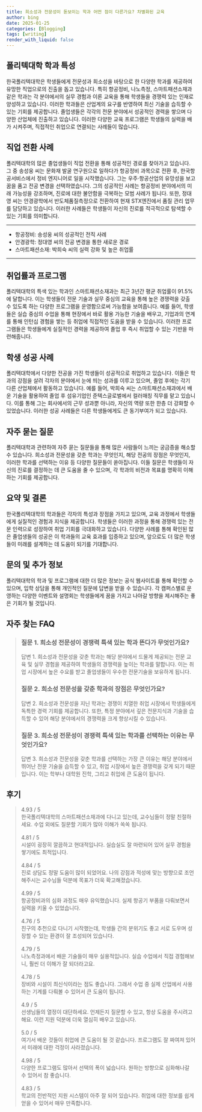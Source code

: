 ```yaml
---
title: 희소성과 전문성이 돋보이는 학과 어떤 점이 다른가요? 차별화된 교육
author: bing
date: 2025-01-25
categories: [Blogging]
tags: [writing]
render_with_liquid: false
---
```



<h2 id='폴리텍대학 학과 특성'>폴리텍대학 학과 특성</h2>

<p>한국폴리텍대학은 학생들에게 전문성과 희소성을 바탕으로 한 다양한 학과를 제공하여 유망한 직업으로의 진출을 돕고 있습니다. 특히 항공정비, 나노측정, 스마트패션소재과 같은 학과는 각 분야에서의 실무 경험과 이론 교육을 통해 학생들을 경쟁력 있는 인재로 양성하고 있습니다. 이러한 학과들은 산업계의 요구를 반영하여 최신 기술을 습득할 수 있는 기회를 제공합니다. 졸업생들은 각각의 전문 분야에서 성공적인 경력을 쌓으며 다양한 산업체에 진출하고 있습니다. 이러한 다양한 교육 프로그램은 학생들의 실력을 배가 시켜주며, 직접적인 취업으로 연결되는 사례들이 많습니다.</p>

<h2 id='직업 전환 사례'>직업 전환 사례</h2>

<p>폴리텍대학의 많은 졸업생들이 직업 전환을 통해 성공적인 경로를 찾아가고 있습니다. 그 중 송성웅 씨는 문화재 발굴 연구원으로 일하다가 항공정비 과목으로 전환 후, 한국항공서비스에서 정비 엔지니어로 일을 시작했습니다. 그는 우주·항공산업의 유망성을 보고 꿈을 품고 전공 변경을 선택하였습니다. 그의 성공적인 사례는 항공정비 분야에서의 미래 가능성을 강조하며, 진로에 대한 불안함을 극복하는 모범 사례가 됩니다. 또한, 정대영 씨는 안경광학에서 반도체품질측정으로 전환하여 현재 STX엔진에서 품질 관리 업무를 담당하고 있습니다. 이러한 사례들은 학생들이 자신의 진로를 적극적으로 탐색할 수 있는 기회를 의미합니다.</p>

<hr />

<ul>
    <li>항공정비: 송성웅 씨의 성공적인 전직 사례</li>
    <li>안경광학: 정대영 씨의 전공 변경을 통한 새로운 경로</li>
    <li>스마트패션소재: 박희숙 씨의 실력 강화 및 높은 취업률</li>
</ul>

<hr />

<h2 id='취업률과 프로그램'>취업률과 프로그램</h2>

<p>폴리텍대학의 특색 있는 학과인 스마트패션소재과는 최근 3년간 평균 취업률이 91.5%에 달합니다. 이는 학생들이 전문 기술과 실무 중심의 교육을 통해 높은 경쟁력을 갖출 수 있도록 하는 다양한 프로그램을 운영함으로써 가능함을 보여줍니다. 예를 들어, 학생들은 실습 중심의 수업을 통해 현장에서 바로 활용 가능한 기술을 배우고, 기업과의 연계를 통해 인턴십 경험을 쌓는 등 취업에 직접적인 도움을 받을 수 있습니다. 이러한 프로그램들은 학생들에게 실질적인 경력을 제공하여 졸업 후 즉시 취업할 수 있는 기반을 마련해줍니다.</p>

<h2 id='학생 성공 사례'>학생 성공 사례</h2>

<p>폴리텍대학에서 다양한 전공을 가진 학생들이 성공적으로 취업하고 있습니다. 이들은 학과의 강점을 살려 각자의 분야에서 눈에 띄는 성과를 이루고 있으며, 졸업 후에는 각기 다른 산업체에서 활동하고 있습니다. 예를 들어, 박희숙 씨는 스마트패션소재과에서 배운 기술을 활용하여 졸업 후 섬유기업인 준텍스글로벌에서 컬러매칭 직무를 맡고 있습니다. 이를 통해 그는 회사에서의 근무 성과뿐 아니라, 자신의 역량 또한 한층 더 강화할 수 있었습니다. 이러한 성공 사례들은 다른 학생들에게도 큰 동기부여가 되고 있습니다.</p>

<h2 id='자주 묻는 질문'>자주 묻는 질문</h2>

<p>폴리텍대학과 관련하여 자주 묻는 질문들을 통해 많은 사람들이 느끼는 궁금증을 해소할 수 있습니다. 희소성과 전문성을 갖춘 학과는 무엇인지, 해당 전공의 장점은 무엇인지, 이러한 학과를 선택하는 이유 등 다양한 질문들이 쏟아집니다. 이들 질문은 학생들이 자신의 진로를 결정하는 데 큰 도움을 줄 수 있으며, 각 학과의 비전과 목표를 명확히 이해하는 기회를 제공합니다.</p>

<h2 id='요약 및 결론'>요약 및 결론</h2>

<p>한국폴리텍대학의 학과들은 각자의 특성과 장점을 가지고 있으며, 교육 과정에서 학생들에게 실질적인 경험과 지식을 제공합니다. 학생들은 이러한 과정을 통해 경쟁력 있는 전문 인력으로 성장하여 취업 기회를 극대화하고 있습니다. 다양한 사례를 통해 확인된 많은 졸업생들의 성공은 이 학과들의 교육 효과를 입증하고 있으며, 앞으로도 더 많은 학생들이 미래를 설계하는 데 도움이 되기를 기대합니다.</p>

<h2 id='문의 및 추가 정보'>문의 및 추가 정보</h2>

<p>폴리텍대학의 학과 및 프로그램에 대한 더 많은 정보는 공식 웹사이트를 통해 확인할 수 있으며, 입학 상담을 통해 개인적인 질문에 답변을 받을 수 있습니다. 각 캠퍼스별로 운영하는 다양한 이벤트와 설명회는 학생들에게 꿈을 가지고 나아갈 방향을 제시해주는 좋은 기회가 될 것입니다.</p>


<h2 id='자주_찾는_FAQ'>자주 찾는 FAQ</h2>
<div itemscope="" itemtype="https://schema.org/FAQPage">
<blockquote>
<div itemscope="" itemprop="mainEntity" itemtype="https://schema.org/Question">
<h3 itemprop="name">질문 1. 희소성 전문성이 경쟁력 특색 있는 학과 뜬다가 무엇인가요?</h3>
<div itemscope="" itemprop="acceptedAnswer" itemtype="https://schema.org/Answer">
<span itemprop="text">
<p>답변 1. 희소성과 전문성을 갖춘 학과는 해당 분야에서 드물게 제공되는 전문 교육 및 실무 경험을 제공하여 학생들의 경쟁력을 높이는 학과를 말합니다. 이는 취업 시장에서 높은 수요를 받고 졸업생들이 우수한 전문기술을 보유하게 됩니다.</p>
</span>
</div>
</div>
<div itemscope="" itemprop="mainEntity" itemtype="https://schema.org/Question">
<h3 itemprop="name">질문 2. 희소성 전문성을 갖춘 학과의 장점은 무엇인가요?</h3>
<div itemscope="" itemprop="acceptedAnswer" itemtype="https://schema.org/Answer">
<span itemprop="text">
<p>답변 2. 희소성과 전문성을 지닌 학과는 경쟁이 치열한 취업 시장에서 학생들에게 독특한 경력 기회를 제공합니다. 또한, 특정 분야에서 깊은 전문지식과 기술을 습득할 수 있어 해당 분야에서의 경쟁력을 크게 향상시킬 수 있습니다.</p>
</span>
</div>
</div>
<div itemscope="" itemprop="mainEntity" itemtype="https://schema.org/Question">
<h3 itemprop="name">질문 3. 희소성 전문성이 경쟁력 특색 있는 학과를 선택하는 이유는 무엇인가요?</h3>
<div itemscope="" itemprop="acceptedAnswer" itemtype="https://schema.org/Answer">
<span itemprop="text">
<p>답변 3. 희소성과 전문성을 갖춘 학과를 선택하는 가장 큰 이유는 해당 분야에서 뛰어난 전문 기술을 습득할 수 있고, 취업 시장에서 높은 경쟁력을 갖게 되기 때문입니다. 이는 학부나 대학원 진학, 그리고 취업에 큰 도움이 됩니다.</p>
</span>
</div>
</div>
</blockquote>
</div>
<h2 id='후기'>후기</h2>
<div itemscope itemtype="https://schema.org/Product">
  <blockquote>
  <div itemprop="review" itemscope itemtype="https://schema.org/Review">
      <div itemprop="reviewRating" itemscope itemtype="https://schema.org/Rating"> <span itemprop="ratingValue">4.93</span> / <span itemprop="bestRating">5</span> </div>
      <span itemprop="reviewBody">한국폴리텍대학의 스마트패션소재과에 다니고 있는데, 교수님들이 정말 친절하세요. 수업 외에도 질문할 기회가 많아 이해가 쏙쏙 됩니다.</span>
  </div>
  <br>
  <div itemprop="review" itemscope itemtype="https://schema.org/Review">
      <div itemprop="reviewRating" itemscope itemtype="https://schema.org/Rating"> <span itemprop="ratingValue">4.81</span> / <span itemprop="bestRating">5</span> </div>
      <span itemprop="reviewBody">시설이 굉장히 깔끔하고 현대적입니다. 실습실도 잘 마련되어 있어 실무 경험을 쌓기에도 최적입니다.</span>
  </div>
  <br>
  <div itemprop="review" itemscope itemtype="https://schema.org/Review">
      <div itemprop="reviewRating" itemscope itemtype="https://schema.org/Rating"> <span itemprop="ratingValue">4.84</span> / <span itemprop="bestRating">5</span> </div>
      <span itemprop="reviewBody">진로 상담도 정말 도움이 많이 되었어요. 나의 강점과 적성에 맞는 방향으로 조언해주시는 교수님들 덕분에 목표가 더욱 확고해졌습니다.</span>
  </div>
  <br>
  <div itemprop="review" itemscope itemtype="https://schema.org/Review">
      <div itemprop="reviewRating" itemscope itemtype="https://schema.org/Rating"> <span itemprop="ratingValue">4.99</span> / <span itemprop="bestRating">5</span> </div>
      <span itemprop="reviewBody">항공정비과의 심화 과정도 매우 유익했습니다. 실제 항공기 부품을 다뤄보면서 실력을 키울 수 있었습니다.</span>
  </div>
  <br>
  <div itemprop="review" itemscope itemtype="https://schema.org/Review">
      <div itemprop="reviewRating" itemscope itemtype="https://schema.org/Rating"> <span itemprop="ratingValue">4.76</span> / <span itemprop="bestRating">5</span> </div>
      <span itemprop="reviewBody">친구의 추천으로 다니기 시작했는데, 학생들 간의 분위기도 좋고 서로 도우며 성장할 수 있는 환경이 잘 조성되어 있습니다.</span>
  </div>
  <br>
  <div itemprop="review" itemscope itemtype="https://schema.org/Review">
      <div itemprop="reviewRating" itemscope itemtype="https://schema.org/Rating"> <span itemprop="ratingValue">4.79</span> / <span itemprop="bestRating">5</span> </div>
      <span itemprop="reviewBody">나노측정과에서 배운 기술들이 매우 실용적입니다. 실습 수업에서 직접 경험해보니, 훨씬 더 이해가 잘 되더라고요.</span>
  </div>
  <br>
  <div itemprop="review" itemscope itemtype="https://schema.org/Review">
      <div itemprop="reviewRating" itemscope itemtype="https://schema.org/Rating"> <span itemprop="ratingValue">4.78</span> / <span itemprop="bestRating">5</span> </div>
      <span itemprop="reviewBody">장비와 시설이 최신식이라는 점도 좋습니다. 그래서 수업 중 실제 산업에서 사용하는 기계를 다뤄볼 수 있어서 큰 도움이 됩니다.</span>
  </div>
  <br>
  <div itemprop="review" itemscope itemtype="https://schema.org/Review">
      <div itemprop="reviewRating" itemscope itemtype="https://schema.org/Rating"> <span itemprop="ratingValue">4.9</span> / <span itemprop="bestRating">5</span> </div>
      <span itemprop="reviewBody">선생님들의 열정이 대단하세요. 언제든지 질문할 수 있고, 항상 도움을 주시려고 해요. 이런 지원 덕분에 더욱 열심히 배우고 있습니다.</span>
  </div>
  <br>
  <div itemprop="review" itemscope itemtype="https://schema.org/Review">
      <div itemprop="reviewRating" itemscope itemtype="https://schema.org/Rating"> <span itemprop="ratingValue">5.0</span> / <span itemprop="bestRating">5</span> </div>
      <span itemprop="reviewBody">여기서 배운 것들이 취업에 큰 도움이 될 것 같습니다. 프로그램도 잘 짜여져 있어서 미래에 대한 걱정이 사라졌습니다.</span>
  </div>
  <br>
  <div itemprop="review" itemscope itemtype="https://schema.org/Review">
      <div itemprop="reviewRating" itemscope itemtype="https://schema.org/Rating"> <span itemprop="ratingValue">4.98</span> / <span itemprop="bestRating">5</span> </div>
      <span itemprop="reviewBody">다양한 프로그램도 많아서 선택의 폭이 넓습니다. 원하는 방향으로 심화해나갈 수 있어서 참 좋습니다.</span>
  </div>
  <br>
  <div itemprop="review" itemscope itemtype="https://schema.org/Review">
      <div itemprop="reviewRating" itemscope itemtype="https://schema.org/Rating"> <span itemprop="ratingValue">4.83</span> / <span itemprop="bestRating">5</span> </div>
      <span itemprop="reviewBody">학교의 전반적인 지원 시스템이 아주 잘 되어 있습니다. 취업에 대한 정보를 쉽게 얻을 수 있어서 매우 만족합니다.</span>
  </div>
  </blockquote>
</div>
